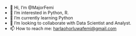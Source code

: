 - 👋 Hi, I’m @MajorFemi
- 👀 I’m interested in Python, R.
- 🌱 I’m currently learning Python
- 💞️ I’m looking to collaborate with Data Scientist and Analyst.
- 📫 How to reach me: harlaohorluwafemi@gmail.com

<!---
MajorFemi/MajorFemi is a ✨ special ✨ repository because its `README.md` (this file) appears on your GitHub profile.
You can click the Preview link to take a look at your changes.
--->
